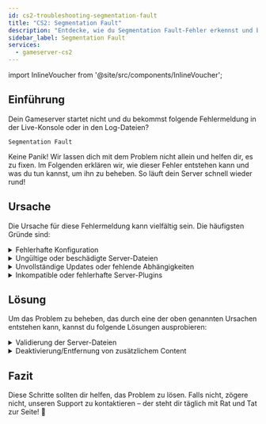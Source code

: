 ```yaml
---
id: cs2-troubleshooting-segmentation-fault
title: "CS2: Segmentation Fault"
description: "Entdecke, wie du Segmentation Fault-Fehler erkennst und behebst, damit dein Gameserver wieder rund läuft → Jetzt mehr erfahren"
sidebar_label: Segmentation Fault
services:
  - gameserver-cs2
---
```


import InlineVoucher from '@site/src/components/InlineVoucher';

## Einführung

Dein Gameserver startet nicht und du bekommst folgende Fehlermeldung in der Live-Konsole oder in den Log-Dateien?

```
Segmentation Fault
```

Keine Panik! Wir lassen dich mit dem Problem nicht allein und helfen dir, es zu fixen. Im Folgenden erklären wir, wie dieser Fehler entstehen kann und was du tun kannst, um ihn zu beheben. So läuft dein Server schnell wieder rund!



<InlineVoucher />



## Ursache

Die Ursache für diese Fehlermeldung kann vielfältig sein. Die häufigsten Gründe sind:

<details>
  <summary>Fehlerhafte Konfiguration</summary>

Eine falsch oder unvollständig konfigurierte Konfigurationsdatei kann dazu führen, dass der Server beim Start oder während des Betriebs auf ungültige Parameter oder Speicherbereiche zugreift.

Das passiert besonders, wenn zum Beispiel Einrückungen oder Wertzuweisungen nicht korrekt gesetzt sind. Das kann dann zu einem Crash oder undefiniertem Verhalten führen (z.B. Segmentation Fault).

</details>

<details>
  <summary>Ungültige oder beschädigte Server-Dateien</summary>

  Durch fehlerhafte Übertragungen, manuelle Änderungen oder beschädigte Installationen können zentrale Server-Dateien beschädigt werden. Das kann zu unerwartetem Verhalten oder kritischen Abstürzen wie einem Segmentation Fault beim Laden oder Ausführen führen.

</details>

<details>
  <summary>Unvollständige Updates oder fehlende Abhängigkeiten</summary>

  Wenn ein Server-Update nicht vollständig abgeschlossen wurde oder bestimmte Abhängigkeiten bzw. Module fehlen, können beim Start oder während des Betriebs Fehler auftreten.

</details>

<details>
  <summary>Inkompatible oder fehlerhafte Server-Plugins</summary>

  Zusätzliche Erweiterungen wie SourceMod/Metamod oder Plugins, die nicht mit der verwendeten Server-Version kompatibel sind oder fehlerhaft programmiert wurden, können direkt den Speicherzugriff des Servers beeinflussen und entsprechend Probleme verursachen.

</details>



## Lösung

Um das Problem zu beheben, das durch eine der oben genannten Ursachen entstehen kann, kannst du folgende Lösungen ausprobieren: 

<details>
  <summary>Validierung der Server-Dateien</summary>

Um mögliche Fehler durch beschädigte oder unvollständige Spieldateien auszuschließen, empfehlen wir die Funktion **Steam-Dateien validieren** im Gameserver **Dashboard** zu nutzen.

![img](https://screensaver01.zap-hosting.com/index.php/s/AASjpe5w65AE9XW/preview)

  Der Gameserver wird automatisch über SteamCMD überprüft und fehlende oder fehlerhafte Dateien werden durch die Originalversion ersetzt. Der Prozess ist vollautomatisch und stellt sicher, dass die Server-Dateien mit der aktuellen Steam-Version übereinstimmen.

</details>

<details>
  <summary>Deaktivierung/Entfernung von zusätzlichem Content</summary>

Wenn du zusätzlichen Content wie Sourcemod/Metamod und Plugins auf deinem Gameserver installiert hast, macht es Sinn, diese zumindest vorübergehend zu deaktivieren oder zu entfernen.

Dieser Schritt kann ausschließen, ob die Probleme durch den zusätzlichen Content verursacht werden. Nach Updates gibt es häufig Probleme mit solchen Erweiterungen, weil sie nicht mehr oder noch nicht mit der neuen Server-Version kompatibel sind.

</details>

## Fazit

Diese Schritte sollten dir helfen, das Problem zu lösen. Falls nicht, zögere nicht, unseren Support zu kontaktieren – der steht dir täglich mit Rat und Tat zur Seite! 🙂

<InlineVoucher />